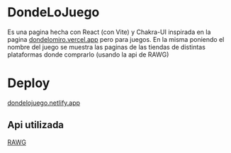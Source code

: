 # DondeLoJuego
Es una pagina hecha con React (con Vite) y Chakra-UI inspirada en la pagina [dondelomiro.vercel.app](https://dondelomiro.vercel.app) pero para juegos.
En la misma poniendo el nombre del juego se muestra las paginas de las tiendas de distintas plataformas donde comprarlo (usando la api de RAWG)

# Deploy
[dondelojuego.netlify.app](https://dondelojuego.netlify.app)

## Api utilizada
[RAWG](https://rawg.io/apidocs)
